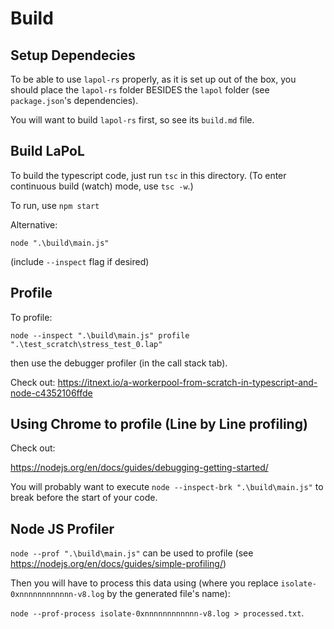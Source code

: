 # Build

## Setup Dependecies

To be able to use `lapol-rs` properly, as it is set up out of the box, you should place
the `lapol-rs` folder BESIDES the `lapol` folder (see `package.json`'s dependencies).

You will want to build `lapol-rs` first, so see its `build.md` file.

## Build LaPoL

To build the typescript code, just run `tsc` in this directory. (To enter continuous build (watch)
mode, use `tsc -w`.)

To run, use `npm start`

Alternative:

`node ".\build\main.js"`

(include `--inspect` flag if desired)

## Profile

To profile:

`node --inspect ".\build\main.js" profile ".\test_scratch\stress_test_0.lap"`

then use the debugger profiler (in the call stack tab).

Check out: https://itnext.io/a-workerpool-from-scratch-in-typescript-and-node-c4352106ffde

## Using Chrome to profile (Line by Line profiling)

Check out:

https://nodejs.org/en/docs/guides/debugging-getting-started/

You will probably want to execute `node --inspect-brk ".\build\main.js"` to break before the start
of your code.

## Node JS Profiler

`node --prof ".\build\main.js"` can be used to profile
(see https://nodejs.org/en/docs/guides/simple-profiling/)

Then you will have to process this data using (where you replace `isolate-0xnnnnnnnnnnnn-v8.log` by
the generated file's name):

`node --prof-process isolate-0xnnnnnnnnnnnn-v8.log > processed.txt`.
